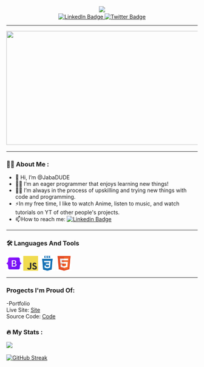 <div id="header" align="center">
  <img src="https://media.giphy.com/media/ve43TyDQ3B4me7d22z/giphy.gif" width="100"/>
  <div id="badges">
  <a href = "https://www.linkedin.com/in/dakota-keast-93a86984/">
  <img src="https://img.shields.io/badge/LinkedIn-0077B5?style=for-the-badge&logo=linkedin&logoColor=white" alt="LinkedIn Badge">
  </a>
  <a href="https://twitter.com/jabasmeow">
    <img src="https://img.shields.io/badge/Twitter-1DA1F2?style=for-the-badge&logo=twitter&logoColor=white" alt="Twitter Badge"/>
  </a>
</div>
</div>

---

<div align="center">
  <img src="https://media.giphy.com/media/sULKEgDMX8LcI/giphy.gif" width="600" height="300"/>
</div>

---

### :man_technologist: About Me :


- 👋 Hi, I’m @JabaDUDE
- :student: I’m an eager programmer that enjoys learning new things!
- 👨‍🏫 I’m always in the process of upskilling and trying new things with code and programming.
- ⚡In my free time, I like to watch Anime, listen to music, and watch tutorials on YT of other people's projects.
- :mailbox:How to reach me: [![Linkedin Badge](https://img.shields.io/badge/LinkedIn-0077B5?style=for-the-badge&logo=linkedin&logoColor=white)](https://www.linkedin.com/in/dakota-keast-93a86984/)

---

### 🛠️ Languages And Tools

<div id="languages">
<img src="https://github.com/devicons/devicon/blob/master/icons/bootstrap/bootstrap-original.svg"  title="Bootstrap" alt="Bootstrap" width="40" height="40">
<img src="https://github.com/devicons/devicon/blob/master/icons/javascript/javascript-original.svg" title="JavaScript" alt="JavaScript" width="40" height="40">
<img src="https://github.com/devicons/devicon/blob/master/icons/css3/css3-plain-wordmark.svg"  title="CSS3" alt="CSS" width="40" height="40">
<img src="https://github.com/devicons/devicon/blob/master/icons/html5/html5-original.svg" title="HTML5" alt="HTML" width="40" height="40">
</div>

---
### Progects I'm Proud Of:

-Portfolio <br/>
  Live Site: [Site](https://jabadude.github.io/portfolio-site/) <br/>
  Source Code: [Code](https://github.com/JabaDUDE/portfolio-site)

### :fire: My Stats :
<img src='https://www.codewars.com/users/JabaDUDE/badges/large'>

[![GitHub Streak](http://github-readme-streak-stats.herokuapp.com?user=JabaDUDE&theme=tokyonight&hide_border=true&date_format=M%20j%5B%2C%20Y%5D)](https://git.io/streak-stats)


<!---
JabaDUDE/JabaDUDE is a ✨ special ✨ repository because its `README.md` (this file) appears on your GitHub profile.
You can click the Preview link to take a look at your changes.
--->
